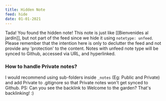 ```yaml
---
title: Hidden Note
feed: hide
date: 01-01-2021
---
```


Tada! You found the hidden note! This note is just like [[Bienvenides al jardín]], but not part of the feed since we hide it using `notetype: unfeed`. Please remember that the intention here is only to declutter the feed and not provide any 'protection' to the content. Notes with unfeed note type will be synced to Github, accessed via URL, and hyperlinked.

### How to handle Private notes?

I would recommend using sub-folders inside `_notes` (Eg: Public and Private) and add Private to .gitignore so that Private notes won't get synced to Github. PS: Can you see the backlink to Welcome to the garden? That's backlinking! :)
